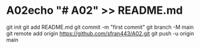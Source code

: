 # A02echo "# A02" >> README.md
git init
git add README.md
git commit -m "first commit"
git branch -M main
git remote add origin https://github.com/sfran443/A02.git
git push -u origin main
